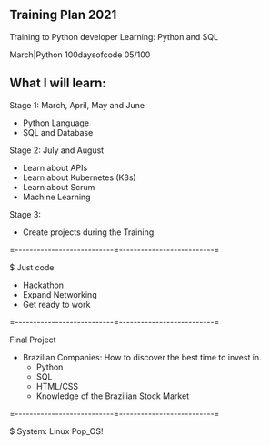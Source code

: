 ## Training Plan 2021

Training to Python developer
Learning: Python and SQL

March|Python 100daysofcode 05/100

## What I will learn:

Stage 1: March, April, May and June

* Python Language
* SQL and Database

Stage 2: July and August

* Learn about APIs
* Learn about Kubernetes (K8s)
* Learn about Scrum
* Machine Learning

Stage 3:

* Create projects during the Training

=---------------------------=--------------------------=

$ Just code

- Hackathon
- Expand Networking
- Get ready to work

=---------------------------=--------------------------=

Final Project

* Brazilian Companies: How to discover the best time to invest in.
    * Python
    * SQL
    * HTML/CSS
    * Knowledge of the Brazilian Stock Market

=---------------------------=--------------------------=

$ System: Linux Pop_OS!

